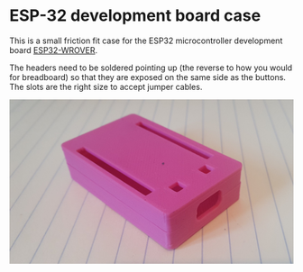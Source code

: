 # ESP-32 development board case

This is a small friction fit case for the ESP32 microcontroller development board [ESP32-WROVER](https://www.digikey.com.au/en/products/detail/espressif-systems/ESP32-DEVKITS-R/11613124).

The headers need to be soldered pointing up (the reverse to how you would for breadboard) so that they are exposed on the same side as the buttons. The slots are the right size to accept jumper cables.



![Photo](images/photo.jpg)